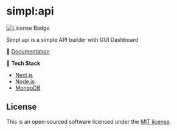 # simpl:api

![License Badge](https://img.shields.io/github/license/bytekatana/simpl-api)

Simpl:api is a simple API builder with GUI Dashboard


📖 [Documentation](https://bytekatana.github.io/simpl-api-doc/)

🧱 **Tech Stack**

- [Next.js](https://nextjs.org/)
- [Node.js](https://nodejs.org/en/)
- [MongoDB](https://www.mongodb.com/)

 ## License
  This is an open-sourced software licensed under the [MIT license](https://opensource.org/licenses/MIT).
